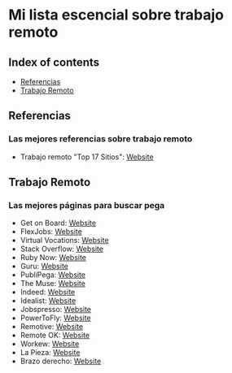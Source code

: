 # Mi lista escencial sobre trabajo remoto

## Index of contents
* [Referencias](#Referencias)
* [Trabajo Remoto](#Trabajo-Remoto)

## Referencias
### Las mejores referencias sobre trabajo remoto
* Trabajo remoto "Top 17 Sitios": [Website](https://blog.desafiolatam.com/trabajos-remotos-top-17-sitios-para-encontrarlos/)

## Trabajo Remoto
### Las mejores páginas para buscar pega
* Get on Board: [Website](https://www.getonbrd.com/)
* FlexJobs: [Website](https://www.flexjobs.com/)
* Virtual Vocations: [Website](https://www.virtualvocations.com/)
* Stack Overflow: [Website](https://stackoverflow.com/jobs/get-started)
* Ruby Now: [Website](https://jobs.rubynow.com/)
* Guru: [Website](https://www.guru.com/)
* PubliPega: [Website](https://www.publipega.com/)
* The Muse: [Website](https://www.themuse.com/)
* Indeed: [Website](https://cl.indeed.com/?r=us)
* Idealist: [Website](https://www.idealist.org/es/)
* Jobspresso: [Website](https://jobspresso.co/)
* PowerToFly: [Website](https://powertofly.com/)
* Remotive: [Website](https://remotive.io/)
* Remote OK: [Website](https://remoteok.io/)
* Workew: [Website](https://workew.com/)
* La Pieza: [Website](https://lapieza.io/)
* Brazo derecho: [Website](https://brazoderecho.com/)
